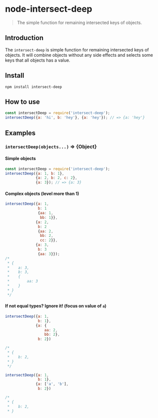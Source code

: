 # node-intersect-deep

> The simple function for remaining intersected keys of objects.
## Introduction

The `intersect-deep` is simple function for remaining intersected keys of objects.
It will combine objects without any side effects and selects some keys that all objects has a value.

## Install
```shell
npm install intersect-deep
```

## How to use

```javascript
const intersectDeep = require('intersect-deep');
intersectDeep({a: 'hi', b: 'hey'}, {a: 'hey'}); // => {a: 'hey'}
```

## Examples

### `intersectDeep(objects...)` => {Object}

#### Simple objects
```javascript
const intersectDeep = require('intersect-deep');
intersectDeep({a: 1, b: 1},
              {a: 2, b: 2, c: 2},
              {a: 3}); // => {a: 3}

```

#### Complex objects (level more than 1)
```javascript
intersectDeep({a: 1,
               b: 1
               {aa: 1,
                bb: 1}},
              {a: 2,
               b: 2
               {aa: 2,
                bb: 2,
                cc: 2}},
              {a: 3,
               b: 3
               {aa: 3}});
/*
 * {
 *    a: 3,
 *    b: 3,
 *    {
 *        aa: 3
 *    }
 * }
 */
 ```

#### If not equal types? Ignore it! (focus on value of `a`)
```javascript
intersectDeep({a: 1,
			   b: 1},
			  {a: {
				  aa: 2,
				  bb: 2},
			   b: 2})

/*
 * {
 *    b: 2,
 * }
 */

intersectDeep({a: 1,
			   b: 1},
			  {a: ['a', 'b'],
			   b: 2})

/*
 * {
 *    b: 2,
 * }
```
